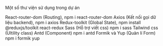 Một số thư viện sử dụng trong dự án

React-router-dom (Routing), npm i react-router-dom
Axios (Kết nối gọi dữ liệu backend), npm i axios
Redux-toolkit (Global State), npm install @reduxjs/toolkit react-redux
Sass (Hỗ trợ viết css) npm i sass
Tailwind css (Ultility class)
Antd (Component) npm i antd
Formik và Yup (Quản lí Form) npm i formik yup

